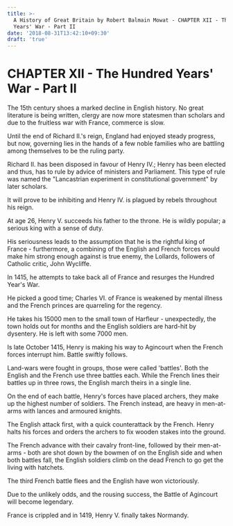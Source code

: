```yaml
---
title: >-
  A History of Great Britain by Robert Balmain Mowat - CHAPTER XII - The Hundred
  Years' War - Part II
date: '2018-08-31T13:42:10+09:30'
draft: 'true'
---
```

# CHAPTER XII - The Hundred Years' War - Part II

The 15th century shoes a marked decline in English history. No great literature is being written, clergy are now more statesmen than scholars and due to the fruitless war with France, commerce is slow. 

Until the end of Richard II.'s reign, England had enjoyed steady progress, but now, governing lies in the hands of a few noble families who are battling among themselves to be the ruling party.

Richard II. has been disposed in favour of Henry IV.; Henry has been elected and thus, has to rule by advice of ministers and Parliament. This type of rule was named the "Lancastrian experiment in constitutional government" by later scholars.

It will prove to be inhibiting and Henry IV. is plagued by rebels throughout his reign.

At age 26, Henry V. succeeds his father to the throne. He is wildly popular; a serious king with a sense of duty.

His seriousness leads to the assumption that he is the rightful king of France - furthermore, a combining of the English and French forces would make him strong enough against is true enemy, the Lollards, followers of Catholic critic, John Wycliffe.

In 1415, he attempts to take back all of France and resurges the Hundred Year's War.

He picked a good time; Charles VI. of France is weakened by mental illness and the French princes are quarreling for the regency.

He takes his 15000 men to the small town of Harfleur - unexpectedly, the town holds out for months and the English soldiers are hard-hit by dysentery. He is left with some 7000 men.

Is late October 1415, Henry is making his way to Agincourt when the French forces interrupt him. Battle swiftly follows.

Land-wars were fought in groups, those were called 'battles'. Both the English and the French use three battles each. While the French lines their battles up in three rows, the English march theirs in a single line. 

On the end of each battle, Henry's forces have placed archers, they make up the highest number of soldiers. The French instead, are heavy in men-at-arms with lances and armoured knights.

The English attack first, with a quick counterattack by the French. Henry halts his forces and orders the archers to fix wooden stakes into the ground.

The French advance with their cavalry front-line, followed by their men-at-arms - both are shot down by the bowmen of on the English side and when both battles fall, the English soldiers climb on the dead French to go get the living with hatchets.

The third French battle flees and the English have won victoriously.

Due to the unlikely odds, and the rousing success, the Battle of Agincourt will become legendary.

France is crippled and in 1419, Henry V. finally takes Normandy.
